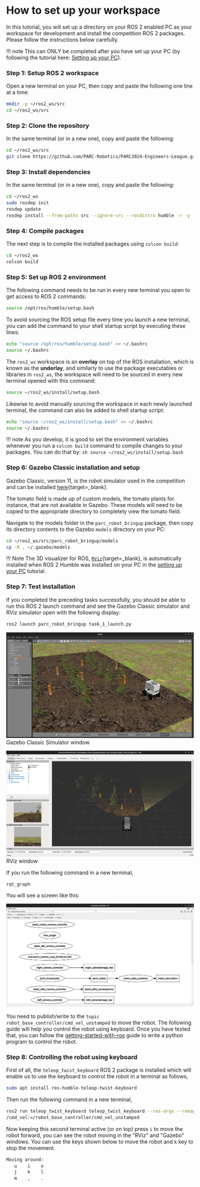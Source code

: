 # How to set up your workspace

In this tutorial, you will set up a directory on your ROS 2 enabled PC as your workspace for development and install the competition ROS 2 packages. Please follow the instructions below carefully.

!!! note
    This can ONLY be completed after you have set up your PC (by following the tutorial here: [Setting up your PC](../getting-started-tutorials/setting-up-your-pc.md)).

<!-- uncommment once we have docker setup -->
<!-- !!! note -->
<!--     If you are using a Docker container, you can skip this tutorial and follow the instructions in [Setting up your PC using Docker](../getting-started-tutorials/setting-up-with-docker.md) instead. -->

### Step 1: Setup ROS 2 workspace

Open a new terminal on your PC, then copy and paste the following one line at a time:
```sh
mkdir -p ~/ros2_ws/src
cd ~/ros2_ws/src
```

### Step 2: Clone the repository

In the same terminal (or in a new one), copy and paste the following:
```sh
cd ~/ros2_ws/src
git clone https://github.com/PARC-Robotics/PARC2024-Engineers-League.git .
```

### Step 3: Install dependencies

In the same terminal (or in a new one), copy and paste the following:
```sh
cd ~/ros2_ws
sudo rosdep init
rosdep update
rosdep install --from-paths src --ignore-src --rosdistro humble -r -y
```

### Step 4: Compile packages

The next step is to compile the installed packages using `colcon build`:
```sh
cd ~/ros2_ws
colcon build
```

### Step 5: Set up ROS 2 environment
The following command needs to be run in every new terminal you open to get access to ROS 2 commands:

```sh
source /opt/ros/humble/setup.bash
```

To avoid sourcing the ROS setup file every time you launch a new terminal, you can add the command to your shell startup script by executing these lines:

```sh
echo "source /opt/ros/humble/setup.bash" >> ~/.bashrc
source ~/.bashrc
```

The `ros2_ws` workspace is an **overlay** on top of the ROS installation, which is known as the **underlay**, and similarly to use the package executables or libraries
in `ros2_ws`, the workspace will need to be sourced in every new terminal opened with this command:


```sh
source ~/ros2_ws/install/setup.bash
```

Likewise to avoid manually sourcing the workspace in each newly launched terminal, the command can also be added to shell startup script:

```sh
echo "source ~/ros2_ws/install/setup.bash" >> ~/.bashrc
source ~/.bashrc
```

!!! note
    As you develop, it is good to set the environment variables whenever you run a `colcon build` command to compile changes to your packages. You can do that by:
    ```sh
    source ~/ros2_ws/install/setup.bash
    ```

### Step 6: Gazebo Classic installation and setup

Gazebo Classic, version 11, is the robot simulator used in the competition and can be installed [here](https://classic.gazebosim.org/tutorials?tut=install_ubuntu&cat=install){target=_blank}.

The tomato field is made up of custom models, the tomato plants for instance, that are not available in Gazebo. These models will need to be copied to the appropriate directory to completely view the tomato field.

Navigate to the models folder in the `parc_robot_bringup` package, then copy its directory contents to the Gazebo `models` directory on your PC:

```sh
cd ~/ros2_ws/src/parc_robot_bringup/models
cp -R . ~/.gazebo/models
```

!!! Note 
    The 3D visualizer for ROS, [`RViz`](https://docs.ros.org/en/humble/Tutorials/Intermediate/RViz/RViz-User-Guide/RViz-User-Guide.html){target=_blank}, is automatically installed when ROS 2 Humble was installed on your PC in the [setting up your PC](../getting-started-tutorials/setting-up-your-pc.md) tutorial.


### Step 7: Test installation

If you completed the preceding tasks successfully, you should be able to run this ROS 2 launch command and see the Gazebo Classic simulator and RViz simulator open with the following display:

```sh
ros2 launch parc_robot_bringup task_1_launch.py
```
![Gazebo Simulator window](assets/gazebo.png)
Gazebo Classic Simulator window


![RViz window](assets/rviz.png)
RViz window


If you run the following command in a new terminal,
```
rqt_graph
```
You will see a screen like this:

![RQT Graph](assets/rosgraph.png)

You need to publish/write to the `topic` `robot_base_controller/cmd_vel_unstamped` to move the robot.
The following guide will help you control the robot using keyboard. Once you have tested that, you can follow the [getting-started-with-ros](../getting-started-tutorials/getting-started-with-ros.md) guide to write a python program to control the robot.

### Step 8: Controlling the robot using keyboard

First of all, the `teleop_twist_keyboard` ROS 2 package is installed which will enable us to use the keyboard to control the robot in a terminal as follows,

```sh
sudo apt install ros-humble-teleop-twist-keyboard
```

Then run the following command in a new terminal,

```sh
ros2 run teleop_twist_keyboard teleop_twist_keyboard --ros-args --remap \
/cmd_vel:=/robot_base_controller/cmd_vel_unstamped
```

Now keeping this second terminal active (or on top) press `i` to move the robot forward, you can see the robot moving in the "RViz" and "Gazebo" windows.
You can use the keys shown below to move the robot and `k` key to stop the movement.

```sh
Moving around:
   u    i    o
   j    k    l
   m    ,    .
```
